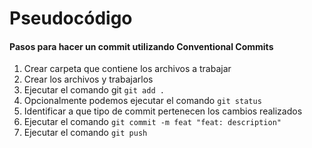 # Pseudocódigo

#### **Pasos para hacer un commit utilizando Conventional Commits**

1. Crear carpeta que contiene los archivos a trabajar
1. Crear los archivos y trabajarlos
1. Ejecutar el comando git `git add .`
1. Opcionalmente podemos ejecutar el comando `git status`
1. Identificar a que tipo de commit pertenecen los cambios realizados
1. Ejecutar el comando `git commit -m feat "feat: description"`
1. Ejecutar el comando `git push` 